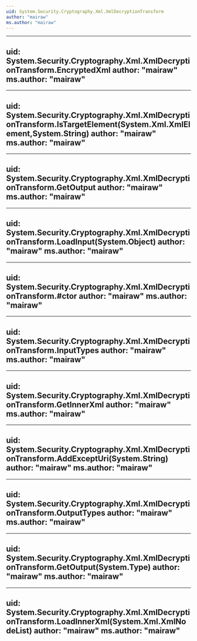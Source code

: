 ```yaml
---
uid: System.Security.Cryptography.Xml.XmlDecryptionTransform
author: "mairaw"
ms.author: "mairaw"
---
```


---
uid: System.Security.Cryptography.Xml.XmlDecryptionTransform.EncryptedXml
author: "mairaw"
ms.author: "mairaw"
---

---
uid: System.Security.Cryptography.Xml.XmlDecryptionTransform.IsTargetElement(System.Xml.XmlElement,System.String)
author: "mairaw"
ms.author: "mairaw"
---

---
uid: System.Security.Cryptography.Xml.XmlDecryptionTransform.GetOutput
author: "mairaw"
ms.author: "mairaw"
---

---
uid: System.Security.Cryptography.Xml.XmlDecryptionTransform.LoadInput(System.Object)
author: "mairaw"
ms.author: "mairaw"
---

---
uid: System.Security.Cryptography.Xml.XmlDecryptionTransform.#ctor
author: "mairaw"
ms.author: "mairaw"
---

---
uid: System.Security.Cryptography.Xml.XmlDecryptionTransform.InputTypes
author: "mairaw"
ms.author: "mairaw"
---

---
uid: System.Security.Cryptography.Xml.XmlDecryptionTransform.GetInnerXml
author: "mairaw"
ms.author: "mairaw"
---

---
uid: System.Security.Cryptography.Xml.XmlDecryptionTransform.AddExceptUri(System.String)
author: "mairaw"
ms.author: "mairaw"
---

---
uid: System.Security.Cryptography.Xml.XmlDecryptionTransform.OutputTypes
author: "mairaw"
ms.author: "mairaw"
---

---
uid: System.Security.Cryptography.Xml.XmlDecryptionTransform.GetOutput(System.Type)
author: "mairaw"
ms.author: "mairaw"
---

---
uid: System.Security.Cryptography.Xml.XmlDecryptionTransform.LoadInnerXml(System.Xml.XmlNodeList)
author: "mairaw"
ms.author: "mairaw"
---
